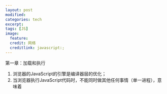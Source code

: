```yaml
---
layout: post
modified:
categories: tech
excerpt:
tags: [JS]
image:
  feature:
  credit: 网络
  creditlink: javascript:;
---
```


第一章：加载和执行

1.  浏览器的JavaScript的引擎是编译器层的优化；
2.  当浏览器执行JavaScript代码时，不能同时做其他任何事情（单一进程），意味着<script>标签每次出现都霸道地让页面等带脚本的解析和执行(每个文件必须等到前一个文件下载并执行完成才会开始下载)，所以头部的JS和CSS用来渲染页面，交互行为（几乎所有）的JS放在<body>底部；
3.  主流浏览器都允许并行下载JS。
4.  减少外链脚本数量将会改善性能（合并JS）
5.  任何网站都可以使用一个把制定文件合并处理后的URL来获取任意数量的文件。
6.  defer属性可延迟脚本（只有IE4 和FF3.5 支持）

第二章：数据访问

1.  JavaScript中有四种基本的数据存取位置: 直接量，变量，数组元素(以数字作为索引)，对象成员(以字符床作为索引)。
2.  访问直接量和局部变量的速度最快，相反，访问数组元素和对象成员相对较慢。
3.  属性或方法在原型链中的位置越深，访问它的速度也越慢。
4.  通常来说，可以通过吧常用的对象，数组元素，跨越变量保存在局部变量中来改善JavaScript性能。

第三章：DOM编程

1.  DOM操作在webkit内核的浏览器速度快，其他的浏览器innerHTML执行快。
2.  访问和操作DOM是现代WEB应用的重要部分。但每次穿越链接ECMAScript和DOM两个岛屿之间的桥梁都会被收取‘过桥费’.
3.  要留意重回和重排。
4.  在IE中:hover会降低响应速度。

第四章：算法和流程控制

1.  避免使用for-in循环，除非需要遍历一个属性数量位置的对象。
2.  了解栈溢出错误。

第五章：字符串和正则表达式

1.  回溯既是正则表达式匹配功能的基本组成部分，也是正则表达式的低效之源。

第六章：快速响应的用户界面

1.  任何JavaScript任务都不应当执行超过100毫秒。
2.  Web workers是新版浏览器支持的特性。
3.  ***没有什么JavaScript代码会重要到可以影响用户体验的程度.***

第七章：Ajax

1.  JSON是轻量级的数据格式，解析速度快。
2.  减少请求数，可通过合并JS和CSS，还有IMG。
3.  缩短页面加载时间，页面主要内容加载完成后，用Ajax获取那些次要的文件。

第八章：编程实践

1.  大多数的时候，没必要使用eval()和Function(),因此最好避免使用它们。至于setTimeout()和setInterval()，建议传入函数而不是字符串来作为第一个参数。
2.  在JavaScript中创建对象和数组的方法有多种，但使用对象和数组直接量是最快的方式(对象属性和数组项越多，使用直接量的好处就越明显)。
3.  不要重复工作：延迟加载;条件预加载.
4.  多使用原生方法，因为更快。

第九章：构建并部署高性能JavaScript应用

1.  PV(page view)即页面浏览量或点击量。
2.  减少页面渲染所需的HTTP请求数，特别是针对那些首次访问网站的用户。
3.  JavaScript压缩。
4.  JavaScript缓存。
5.  使用内容分发网络(CDN)

第十章主要介绍工具：如firebug,YSlow,和一些性能分析.

